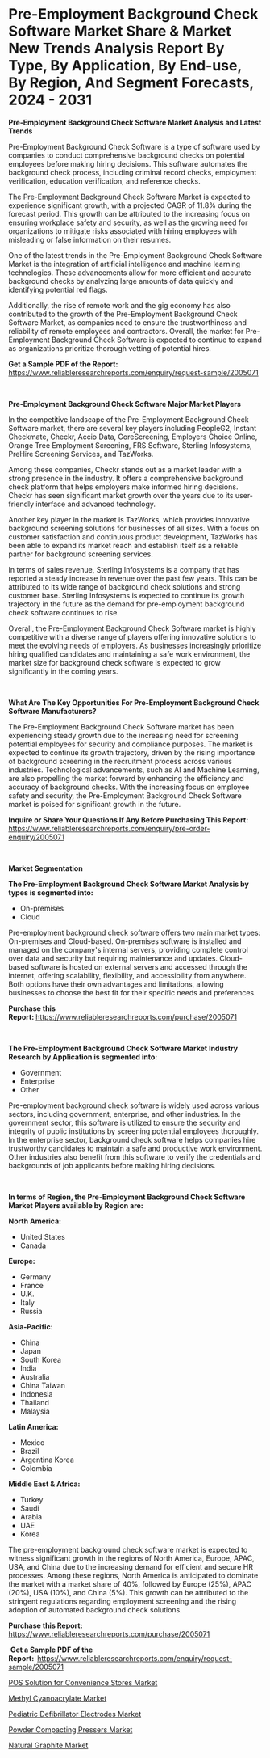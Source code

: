 <p><h1>Pre-Employment Background Check Software Market Share & Market New Trends Analysis Report By Type, By Application, By End-use, By Region, And Segment Forecasts, 2024 - 2031</h1></p><p><strong>Pre-Employment Background Check Software Market Analysis and Latest Trends</strong></p>
<p><p>Pre-Employment Background Check Software is a type of software used by companies to conduct comprehensive background checks on potential employees before making hiring decisions. This software automates the background check process, including criminal record checks, employment verification, education verification, and reference checks.</p><p>The Pre-Employment Background Check Software Market is expected to experience significant growth, with a projected CAGR of 11.8% during the forecast period. This growth can be attributed to the increasing focus on ensuring workplace safety and security, as well as the growing need for organizations to mitigate risks associated with hiring employees with misleading or false information on their resumes.</p><p>One of the latest trends in the Pre-Employment Background Check Software Market is the integration of artificial intelligence and machine learning technologies. These advancements allow for more efficient and accurate background checks by analyzing large amounts of data quickly and identifying potential red flags.</p><p>Additionally, the rise of remote work and the gig economy has also contributed to the growth of the Pre-Employment Background Check Software Market, as companies need to ensure the trustworthiness and reliability of remote employees and contractors. Overall, the market for Pre-Employment Background Check Software is expected to continue to expand as organizations prioritize thorough vetting of potential hires.</p></p>
<p><strong>Get a Sample PDF of the Report:&nbsp;</strong> <a href="https://www.reliableresearchreports.com/enquiry/request-sample/2005071">https://www.reliableresearchreports.com/enquiry/request-sample/2005071</a></p>
<p>&nbsp;</p>
<p><strong>Pre-Employment Background Check Software Major Market Players</strong></p>
<p><p>In the competitive landscape of the Pre-Employment Background Check Software market, there are several key players including PeopleG2, Instant Checkmate, Checkr, Accio Data, CoreScreening, Employers Choice Online, Orange Tree Employment Screening, FRS Software, Sterling Infosystems, PreHire Screening Services, and TazWorks.</p><p>Among these companies, Checkr stands out as a market leader with a strong presence in the industry. It offers a comprehensive background check platform that helps employers make informed hiring decisions. Checkr has seen significant market growth over the years due to its user-friendly interface and advanced technology.</p><p>Another key player in the market is TazWorks, which provides innovative background screening solutions for businesses of all sizes. With a focus on customer satisfaction and continuous product development, TazWorks has been able to expand its market reach and establish itself as a reliable partner for background screening services.</p><p>In terms of sales revenue, Sterling Infosystems is a company that has reported a steady increase in revenue over the past few years. This can be attributed to its wide range of background check solutions and strong customer base. Sterling Infosystems is expected to continue its growth trajectory in the future as the demand for pre-employment background check software continues to rise.</p><p>Overall, the Pre-Employment Background Check Software market is highly competitive with a diverse range of players offering innovative solutions to meet the evolving needs of employers. As businesses increasingly prioritize hiring qualified candidates and maintaining a safe work environment, the market size for background check software is expected to grow significantly in the coming years.</p></p>
<p>&nbsp;</p>
<p><strong>What Are The Key Opportunities For Pre-Employment Background Check Software Manufacturers?</strong></p>
<p><p>The Pre-Employment Background Check Software market has been experiencing steady growth due to the increasing need for screening potential employees for security and compliance purposes. The market is expected to continue its growth trajectory, driven by the rising importance of background screening in the recruitment process across various industries. Technological advancements, such as AI and Machine Learning, are also propelling the market forward by enhancing the efficiency and accuracy of background checks. With the increasing focus on employee safety and security, the Pre-Employment Background Check Software market is poised for significant growth in the future.</p></p>
<p><strong>Inquire or Share Your Questions If Any Before Purchasing This Report:</strong> <a href="https://www.reliableresearchreports.com/enquiry/pre-order-enquiry/2005071">https://www.reliableresearchreports.com/enquiry/pre-order-enquiry/2005071</a></p>
<p>&nbsp;</p>
<p><strong>Market Segmentation</strong></p>
<p><strong>The Pre-Employment Background Check Software Market Analysis by types is segmented into:</strong></p>
<p><ul><li>On-premises</li><li>Cloud</li></ul></p>
<p><p>Pre-employment background check software offers two main market types: On-premises and Cloud-based. On-premises software is installed and managed on the company's internal servers, providing complete control over data and security but requiring maintenance and updates. Cloud-based software is hosted on external servers and accessed through the internet, offering scalability, flexibility, and accessibility from anywhere. Both options have their own advantages and limitations, allowing businesses to choose the best fit for their specific needs and preferences.</p></p>
<p><strong>Purchase this Report:&nbsp;</strong><a href="https://www.reliableresearchreports.com/purchase/2005071">https://www.reliableresearchreports.com/purchase/2005071</a></p>
<p>&nbsp;</p>
<p><strong>The Pre-Employment Background Check Software Market Industry Research by Application is segmented into:</strong></p>
<p><ul><li>Government</li><li>Enterprise</li><li>Other</li></ul></p>
<p><p>Pre-employment background check software is widely used across various sectors, including government, enterprise, and other industries. In the government sector, this software is utilized to ensure the security and integrity of public institutions by screening potential employees thoroughly. In the enterprise sector, background check software helps companies hire trustworthy candidates to maintain a safe and productive work environment. Other industries also benefit from this software to verify the credentials and backgrounds of job applicants before making hiring decisions.</p></p>
<p>&nbsp;</p>
<p><strong>In terms of Region, the Pre-Employment Background Check Software Market Players available by Region are:</strong></p>
<p>
    <p> <strong> North America: </strong>
        <ul>
            <li>United States</li>
            <li>Canada</li>
        </ul>
        </p> 
    <p> <strong> Europe: </strong>
        <ul>
            <li>Germany</li>
            <li>France</li>
            <li>U.K.</li>
            <li>Italy</li>
            <li>Russia</li>
        </ul>
        </p> 
    <p> <strong> Asia-Pacific: </strong>
        <ul>
            <li>China</li>
            <li>Japan</li>
            <li>South Korea</li>
            <li>India</li>
            <li>Australia</li>
            <li>China Taiwan</li>
            <li>Indonesia</li>
            <li>Thailand</li>
            <li>Malaysia</li>
        </ul>
        </p> 
    <p> <strong> Latin America: </strong>
        <ul>
            <li>Mexico</li>
            <li>Brazil</li>
            <li>Argentina Korea</li>
            <li>Colombia</li>
        </ul>
        </p> 
    <p> <strong> Middle East & Africa: </strong>
        <ul>
            <li>Turkey</li>
            <li>Saudi</li>
            <li>Arabia</li>
            <li>UAE</li>
            <li>Korea</li>
        </ul>
    </p>
    </p>
<p><p>The pre-employment background check software market is expected to witness significant growth in the regions of North America, Europe, APAC, USA, and China due to the increasing demand for efficient and secure HR processes. Among these regions, North America is anticipated to dominate the market with a market share of 40%, followed by Europe (25%), APAC (20%), USA (10%), and China (5%). This growth can be attributed to the stringent regulations regarding employment screening and the rising adoption of automated background check solutions.</p></p>
<p><strong>Purchase this Report: </strong><a href="https://www.reliableresearchreports.com/purchase/2005071">https://www.reliableresearchreports.com/purchase/2005071</a></p>
<p>&nbsp;<strong>Get a Sample PDF of the Report:&nbsp;&nbsp;</strong><a href="https://www.reliableresearchreports.com/enquiry/request-sample/2005071">https://www.reliableresearchreports.com/enquiry/request-sample/2005071</a></p>
<p><strong></strong></p>
<p><p><a href="https://github.com/myacatherineblakecaczo9vcsw/Market-Research-Report-List-1/blob/main/pos-solution-for-convenience-stores-market.md">POS Solution for Convenience Stores Market</a></p><p><a href="https://view.publitas.com/reportprime-1/methyl-cyanoacrylate-market-size-furnishes-valuable-information-encompassing-market-share-market-trends-and-projections-spanning-from-2024-to-2031/">Methyl Cyanoacrylate Market</a></p><p><a href="https://sudsy-motorcycle-bbc.notion.site/Decoding-the-Pediatric-Defibrillator-Electrodes-Market-A-Deep-Dive-into-the-Latest-Market-Trends-M-04718b59bc1e49e1a7c8fcc72500666f">Pediatric Defibrillator Electrodes Market</a></p><p><a href="https://military-diascia-e68.notion.site/Powder-Compacting-Pressers-Market-Size-Growing-and-Forecasted-for-period-from-2024-2031-and-provid-cf17e5693a5048708bab3026ddd01480">Powder Compacting Pressers Market</a></p><p><a href="https://view.publitas.com/reportprime-1/natural-graphite-market-size-2024-2031-global-industrial-analysis-key-geographical-regions-market-share-top-key-players-product-types-and-forecast-research-report/">Natural Graphite Market</a></p></p>